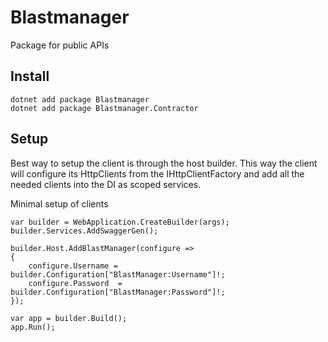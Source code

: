 # Blastmanager
Package for public APIs

## Install
```
dotnet add package Blastmanager
dotnet add package Blastmanager.Contractor
```

## Setup
Best way to setup the client is through the host builder. This way the client will configure its HttpClients from the IHttpClientFactory and add all the needed clients into the DI as scoped services.

Minimal setup of clients
```
var builder = WebApplication.CreateBuilder(args);
builder.Services.AddSwaggerGen();

builder.Host.AddBlastManager(configure =>
{
    configure.Username = builder.Configuration["BlastManager:Username"]!;
    configure.Password  = builder.Configuration["BlastManager:Password"]!;
});

var app = builder.Build();
app.Run();
```
